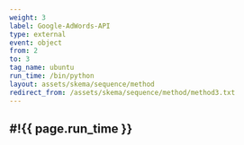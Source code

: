```yaml
---
weight: 3
label: Google-AdWords-API
type: external
event: object
from: 2
to: 3
tag_name: ubuntu
run_time: /bin/python
layout: assets/skema/sequence/method
redirect_from: /assets/skema/sequence/method/method3.txt
---
```

#!{{ page.run_time }}
---
